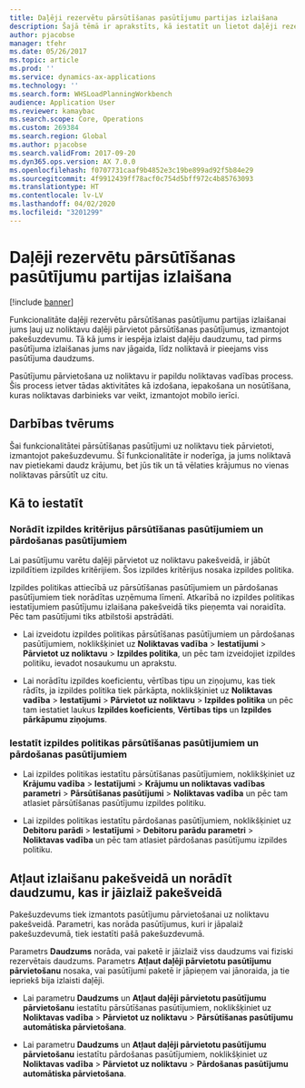 ```yaml
---
title: Daļēji rezervētu pārsūtīšanas pasūtījumu partijas izlaišana
description: Šajā tēmā ir aprakstīts, kā iestatīt un lietot daļēji rezervētu pārsūtīšanas pasūtījumu partijas izlaišanu no mobilās ierīces.
author: pjacobse
manager: tfehr
ms.date: 05/26/2017
ms.topic: article
ms.prod: ''
ms.service: dynamics-ax-applications
ms.technology: ''
ms.search.form: WHSLoadPlanningWorkbench
audience: Application User
ms.reviewer: kamaybac
ms.search.scope: Core, Operations
ms.custom: 269384
ms.search.region: Global
ms.author: pjacobse
ms.search.validFrom: 2017-09-20
ms.dyn365.ops.version: AX 7.0.0
ms.openlocfilehash: f0707731caaf9b4852e3c19be899ad92f5b84e29
ms.sourcegitcommit: 4f9912439ff78acf0c754d5bff972c4b85763093
ms.translationtype: HT
ms.contentlocale: lv-LV
ms.lasthandoff: 04/02/2020
ms.locfileid: "3201299"
---
```

# <a name="batch-release-of-partially-reserved-transfer-orders"></a>Daļēji rezervētu pārsūtīšanas pasūtījumu partijas izlaišana

[!include [banner](../includes/banner.md)]

Funkcionalitāte daļēji rezervētu pārsūtīšanas pasūtījumu partijas izlaišanai jums ļauj uz noliktavu daļēji pārvietot pārsūtīšanas pasūtījumus, izmantojot pakešuzdevumu.
Tā kā jums ir iespēja izlaist daļēju daudzumu, tad pirms pasūtījuma izlaišanas jums nav jāgaida, līdz noliktavā ir pieejams viss pasūtījuma daudzums.

Pasūtījumu pārvietošana uz noliktavu ir papildu noliktavas vadības process. Šis process ietver tādas aktivitātes kā izdošana, iepakošana un nosūtīšana, kuras noliktavas darbinieks var veikt, izmantojot mobilo ierīci.

## <a name="where-it-applies"></a>Darbības tvērums

Šai funkcionalitātei pārsūtīšanas pasūtījumi uz noliktavu tiek pārvietoti, izmantojot pakešuzdevumu. Šī funkcionalitāte ir noderīga, ja jums noliktavā nav pietiekami daudz krājumu, bet jūs tik un tā vēlaties krājumus no vienas noliktavas pārsūtīt uz citu.

## <a name="how-it-is-set-up"></a>Kā to iestatīt

### <a name="specify-fulfillment-criteria-for-transfer-orders-and-sales-orders"></a>Norādīt izpildes kritērijus pārsūtīšanas pasūtījumiem un pārdošanas pasūtījumiem

Lai pasūtījumu varētu daļēji pārvietot uz noliktavu pakešveidā, ir jābūt izpildītiem izpildes kritērijiem. Šos izpildes kritērijus nosaka izpildes politika.

Izpildes politikas attiecībā uz pārsūtīšanas pasūtījumiem un pārdošanas pasūtījumiem tiek norādītas uzņēmuma līmenī. Atkarībā no izpildes politikas iestatījumiem pasūtījumu izlaišana pakešveidā tiks pieņemta vai noraidīta. Pēc tam pasūtījumi tiks atbilstoši apstrādāti.

-   Lai izveidotu izpildes politikas pārsūtīšanas pasūtījumiem un pārdošanas pasūtījumiem, noklikšķiniet uz **Noliktavas vadība** \> **Iestatījumi** \> **Pārvietot uz noliktavu** \> **Izpildes politika**, un pēc tam izveidojiet izpildes politiku, ievadot nosaukumu un aprakstu.

-   Lai norādītu izpildes koeficientu, vērtības tipu un ziņojumu, kas tiek rādīts, ja izpildes politika tiek pārkāpta, noklikšķiniet uz **Noliktavas vadība** \> **Iestatījumi** \> **Pārvietot uz noliktavu** \> **Izpildes politika** un pēc tam iestatiet laukus **Izpildes koeficients**, **Vērtības tips** un **Izpildes pārkāpumu ziņojums**.

### <a name="set-the-fulfillment-policies-for-transfer-orders-and-sales-orders"></a>Iestatīt izpildes politikas pārsūtīšanas pasūtījumiem un pārdošanas pasūtījumiem

-   Lai izpildes politikas iestatītu pārsūtīšanas pasūtījumiem, noklikšķiniet uz **Krājumu vadība** \> **Iestatījumi** \> **Krājumu un noliktavas vadības parametri** \> **Pārsūtīšanas pasūtījumi** \> **Noliktavas vadība** un pēc tam atlasiet pārsūtīšanas pasūtījumu izpildes politiku.

-   Lai izpildes politikas iestatītu pārdošanas pasūtījumiem, noklikšķiniet uz **Debitoru parādi** \> **Iestatījumi** \> **Debitoru parādu parametri** \> **Noliktavas vadība** un pēc tam atlasiet pārdošanas pasūtījumu izpildes politiku.

## <a name="allow-release-in-a-batch-and-specify-the-quantity-that-should-be-release-in-a-batch"></a>Atļaut izlaišanu pakešveidā un norādīt daudzumu, kas ir jāizlaiž pakešveidā

Pakešuzdevums tiek izmantots pasūtījumu pārvietošanai uz noliktavu pakešveidā. Parametri, kas norāda pasūtījumus, kuri ir jāpalaiž pakešuzdevumā, tiek iestatīti pašā pakešuzdevumā.

Parametrs **Daudzums** norāda, vai paketē ir jāizlaiž viss daudzums vai fiziski rezervētais daudzums. Parametrs **Atļaut daļēji pārvietotu pasūtījumu pārvietošanu** nosaka, vai pasūtījumi paketē ir jāpieņem vai jānoraida, ja tie iepriekš bija izlaisti daļēji.

-   Lai parametru **Daudzums** un **Atļaut daļēji pārvietotu pasūtījumu pārvietošanu** iestatītu pārsūtīšanas pasūtījumiem, noklikšķiniet uz **Noliktavas vadība** \> **Pārvietot uz noliktavu** \> **Pārsūtīšanas pasūtījumu automātiska pārvietošana**.

-   Lai parametru **Daudzums** un **Atļaut daļēji pārvietotu pasūtījumu pārvietošanu** iestatītu pārdošanas pasūtījumiem, noklikšķiniet uz **Noliktavas vadība** \> **Pārvietot uz noliktavu** \> **Pārdošanas pasūtījumu automātiska pārvietošana**.
